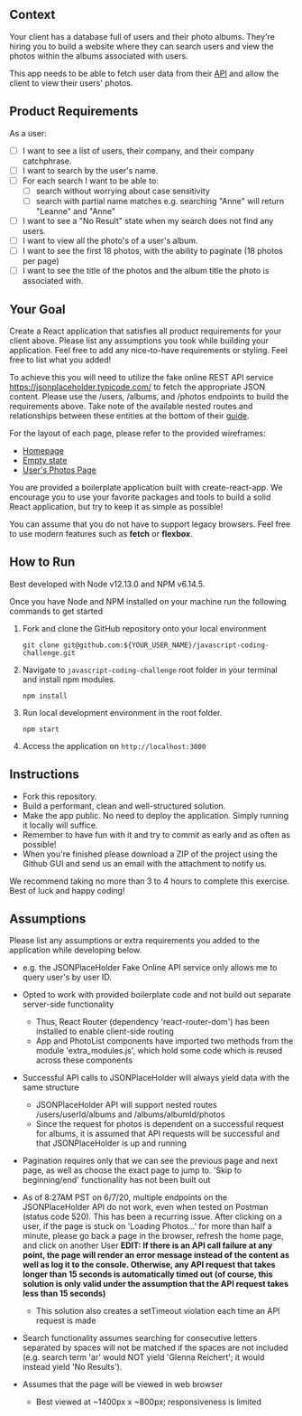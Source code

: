 ## Context

Your client has a database full of users and their photo albums. They're hiring you to build a website where they can search users and view the photos within the albums associated with users. 

This app needs to be able to fetch user data from their [API](https://jsonplaceholder.typicode.com/) and allow the client to view their users' photos.

## Product Requirements

As a user:

- [ ] I want to see a list of users, their company, and their company catchphrase.
- [ ] I want to search by the user's name.
- [ ] For each search I want to be able to:
  - [ ] search without worrying about case sensitivity
  - [ ] search with partial name matches e.g. searching "Anne" will return "Leanne" and "Anne"
- [ ] I want to see a "No Result" state when my search does not find any users.
- [ ] I want to view all the photo's of a user's album.
- [ ] I want to see the first 18 photos, with the ability to paginate (18 photos per page)
- [ ] I want to see the title of the photos and the album title the photo is associated with.

## Your Goal

Create a React application that satisfies all product requirements for your client above. Please list any assumptions you took while building your application. Feel free to add any nice-to-have requirements or styling. Feel free to list what you added!

To achieve this you will need to utilize the fake online REST API service https://jsonplaceholder.typicode.com/ to fetch the appropriate JSON content. Please use the /users, /albums, and /photos endpoints to build the requirements above. Take note of the available nested routes and relationships between these entities at the bottom of their [guide](https://jsonplaceholder.typicode.com/guide.html).  

For the layout of each page, please refer to the provided wireframes:

- [Homepage](./wireframes/homepage.png)
- [Empty state](./wireframes/no-result-state.png)
- [User's Photos Page](./wireframes/users-photos.png)

You are provided a boilerplate application built with create-react-app. We encourage you to use your favorite packages and tools to build a solid React application, but try to keep it as simple as possible!

You can assume that you do not have to support legacy browsers. Feel free to use modern features such as **fetch** or **flexbox**. 

## How to Run

Best developed with Node v12.13.0 and NPM v6.14.5.

Once you have Node and NPM installed on your machine run the following commands to get started

1. Fork and clone the GitHub repository onto your local environment

    ```
    git clone git@github.com:${YOUR_USER_NAME}/javascript-coding-challenge.git
    ```

2. Navigate to `javascript-coding-challenge` root folder in your terminal and install npm modules.

    ```
    npm install
    ```

3. Run local development environment in the root folder.

    ```
    npm start
    ```
   
4. Access the application on `http://localhost:3000`


## Instructions

- Fork this repository.
- Build a performant, clean and well-structured solution.
- Make the app public. No need to deploy the application. Simply running it locally will suffice.
- Remember to have fun with it and try to commit as early and as often as possible!
- When you're finished please download a ZIP of the project using the Github GUI and send us an email with the attachment to notify us.

We recommend taking no more than 3 to 4 hours to complete this exercise. Best of luck and happy coding!

## Assumptions
Please list any assumptions or extra requirements you added to the application while developing below.

- e.g. the JSONPlaceHolder Fake Online API service only allows me to query user's by user ID.

- Opted to work with provided boilerplate code and not build out separate server-side functionality
  - Thus, React Router (dependency 'react-router-dom') has been installed to enable client-side routing
  - App and PhotoList components have imported two methods from the module 'extra_modules.js', which hold some code which is reused across these components
- Successful API calls to JSONPlaceHolder will always yield data with the same structure
  - JSONPlaceHolder API will support nested routes /users/userId/albums and /albums/albumId/photos
  - Since the request for photos is dependent on a successful request for albums, it is assumed that API requests will be successful and that JSONPlaceHolder is up and running
- Pagination requires only that we can see the previous page and next page, as well as choose the exact page to jump to. 'Skip to beginning/end' functionality has not been built out
- As of 8:27AM PST on 6/7/20, multiple endpoints on the JSONPlaceHolder API do not work, even when tested on Postman (status code 520). This has been a recurring issue. After clicking on a user, if the page is stuck on 'Loading Photos...' for more than half a minute, please go back a page in the browser, refresh the home page, and click on another User **EDIT: If there is an API call failure at any point, the page will render an error message instead of the content as well as log it to the console. Otherwise, any API request that takes longer than 15 seconds is automatically timed out (of course, this solution is only valid under the assumption that the API request takes less than 15 seconds)**
  - This solution also creates a setTimeout violation each time an API request is made
- Search functionality assumes searching for consecutive letters separated by spaces will not be matched if the spaces are not included (e.g. search term 'ar' would NOT yield 'Glenna Reichert'; it would instead yield 'No Results').
- Assumes that the page will be viewed in web browser
  - Best viewed at ~1400px x ~800px; responsiveness is limited